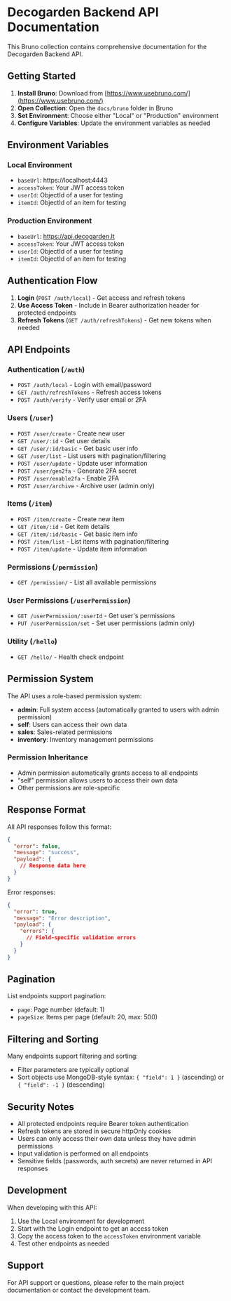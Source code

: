 # Decogarden Backend API Documentation

This Bruno collection contains comprehensive documentation for the Decogarden Backend API.

## Getting Started

1. **Install Bruno**: Download from [https://www.usebruno.com/](https://www.usebruno.com/)
2. **Open Collection**: Open the `docs/bruno` folder in Bruno
3. **Set Environment**: Choose either "Local" or "Production" environment
4. **Configure Variables**: Update the environment variables as needed

## Environment Variables

### Local Environment

- `baseUrl`: https://localhost:4443
- `accessToken`: Your JWT access token
- `userId`: ObjectId of a user for testing
- `itemId`: ObjectId of an item for testing

### Production Environment

- `baseUrl`: https://api.decogarden.lt
- `accessToken`: Your JWT access token
- `userId`: ObjectId of a user for testing
- `itemId`: ObjectId of an item for testing

## Authentication Flow

1. **Login** (`POST /auth/local`) - Get access and refresh tokens
2. **Use Access Token** - Include in Bearer authorization header for protected endpoints
3. **Refresh Tokens** (`GET /auth/refreshTokens`) - Get new tokens when needed

## API Endpoints

### Authentication (`/auth`)

- `POST /auth/local` - Login with email/password
- `GET /auth/refreshTokens` - Refresh access tokens
- `POST /auth/verify` - Verify user email or 2FA

### Users (`/user`)

- `POST /user/create` - Create new user
- `GET /user/:id` - Get user details
- `GET /user/:id/basic` - Get basic user info
- `GET /user/list` - List users with pagination/filtering
- `POST /user/update` - Update user information
- `POST /user/gen2fa` - Generate 2FA secret
- `POST /user/enable2fa` - Enable 2FA
- `POST /user/archive` - Archive user (admin only)

### Items (`/item`)

- `POST /item/create` - Create new item
- `GET /item/:id` - Get item details
- `GET /item/:id/basic` - Get basic item info
- `POST /item/list` - List items with pagination/filtering
- `POST /item/update` - Update item information

### Permissions (`/permission`)

- `GET /permission/` - List all available permissions

### User Permissions (`/userPermission`)

- `GET /userPermission/:userId` - Get user's permissions
- `PUT /userPermission/set` - Set user permissions (admin only)

### Utility (`/hello`)

- `GET /hello/` - Health check endpoint

## Permission System

The API uses a role-based permission system:

- **admin**: Full system access (automatically granted to users with admin permission)
- **self**: Users can access their own data
- **sales**: Sales-related permissions
- **inventory**: Inventory management permissions

### Permission Inheritance

- Admin permission automatically grants access to all endpoints
- "self" permission allows users to access their own data
- Other permissions are role-specific

## Response Format

All API responses follow this format:

```json
{
  "error": false,
  "message": "success",
  "payload": {
    // Response data here
  }
}
```

Error responses:

```json
{
  "error": true,
  "message": "Error description",
  "payload": {
    "errors": {
      // Field-specific validation errors
    }
  }
}
```

## Pagination

List endpoints support pagination:

- `page`: Page number (default: 1)
- `pageSize`: Items per page (default: 20, max: 500)

## Filtering and Sorting

Many endpoints support filtering and sorting:

- Filter parameters are typically optional
- Sort objects use MongoDB-style syntax: `{ "field": 1 }` (ascending) or `{ "field": -1 }` (descending)

## Security Notes

- All protected endpoints require Bearer token authentication
- Refresh tokens are stored in secure httpOnly cookies
- Users can only access their own data unless they have admin permissions
- Input validation is performed on all endpoints
- Sensitive fields (passwords, auth secrets) are never returned in API responses

## Development

When developing with this API:

1. Use the Local environment for development
2. Start with the Login endpoint to get an access token
3. Copy the access token to the `accessToken` environment variable
4. Test other endpoints as needed

## Support

For API support or questions, please refer to the main project documentation or contact the development team.
